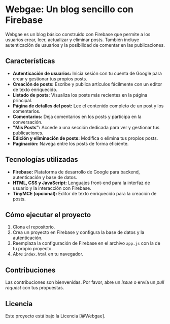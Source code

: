 # Webgae: Un blog sencillo con Firebase

Webgae es un blog básico construido con Firebase que permite a los usuarios crear, leer, actualizar y eliminar posts.  También incluye autenticación de usuarios y la posibilidad de comentar en las publicaciones.

## Características

*   **Autenticación de usuarios:** Inicia sesión con tu cuenta de Google para crear y gestionar tus propios posts.
*   **Creación de posts:**  Escribe y publica artículos fácilmente con un editor de texto enriquecido.
*   **Listado de posts:** Visualiza los posts más recientes en la página principal.
*   **Página de detalles del post:** Lee el contenido completo de un post y los comentarios.
*   **Comentarios:** Deja comentarios en los posts y participa en la conversación.
*   **"Mis Posts":**  Accede a una sección dedicada para ver y gestionar tus publicaciones.
*   **Edición y eliminación de posts:** Modifica o elimina tus propios posts.
*   **Paginación:** Navega entre los posts de forma eficiente.

## Tecnologías utilizadas

*   **Firebase:** Plataforma de desarrollo de Google para backend, autenticación y base de datos.
*   **HTML, CSS y JavaScript:** Lenguajes front-end para la interfaz de usuario y la interacción con Firebase.
*   **TinyMCE (opcional):** Editor de texto enriquecido para la creación de posts.

## Cómo ejecutar el proyecto

1.  Clona el repositorio.
2.  Crea un proyecto en Firebase y configura la base de datos y la autenticación.
3.  Reemplaza la configuración de Firebase en el archivo `app.js` con la de tu propio proyecto.
4.  Abre `index.html` en tu navegador.

## Contribuciones

Las contribuciones son bienvenidas. Por favor, abre un *issue* o envía un *pull request* con tus propuestas.

## Licencia

Este proyecto está bajo la Licencia [@Webgae].
